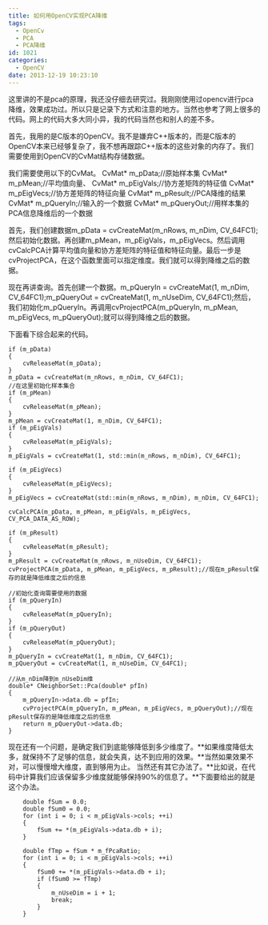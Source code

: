 ```yaml
---
title: 如何用OpenCV实现PCA降维
tags:
  - OpenCv
  - PCA
  - PCA降维
id: 1021
categories:
  - OpenCV
date: 2013-12-19 10:23:10
---
```


这里讲的不是pca的原理，我还没仔细去研究过。我刚刚使用过opencv进行pca降维，效果成功过。所以只是记录下方式和注意的地方。当然也参考了网上很多的代码。网上的代码大多大同小异，我的代码当然也和别人的差不多。

首先，我用的是C版本的OpenCV。我不是嫌弃C++版本的，而是C版本的OpenCV本来已经够复杂了，我不想再跟踪C++版本的这些对象的内存了。我们需要使用到OpenCV的CvMat结构存储数据。

我们需要使用以下的CvMat。
CvMat* m_pData;//原始样本集
CvMat* m_pMean;//平均值向量、
CvMat* m_pEigVals;//协方差矩阵的特征值
CvMat* m_pEigVecs;//协方差矩阵的特征向量
CvMat* m_pResult;//PCA降维的结果
CvMat* m_pQueryIn;//输入的一个数据
CvMat* m_pQueryOut;//用样本集的PCA信息降维后的一个数据

首先，我们创建数据m_pData = cvCreateMat(m_nRows, m_nDim, CV_64FC1);然后初始化数据。再创建m_pMean，m_pEigVals，m_pEigVecs。然后调用cvCalcPCA计算平均值向量和协方差矩阵的特征值和特征向量。最后一步是cvProjectPCA，在这个函数里面可以指定维度。我们就可以得到降维之后的数据。

现在再讲查询。首先创建一个数据。m_pQueryIn = cvCreateMat(1, m_nDim, CV_64FC1);m_pQueryOut = cvCreateMat(1, m_nUseDim, CV_64FC1);然后，我们初始化m_pQueryIn。再调用cvProjectPCA(m_pQueryIn, m_pMean, m_pEigVecs, m_pQueryOut);就可以得到降维之后的数据。

下面看下综合起来的代码。

``` stylus
if (m_pData)
{
	cvReleaseMat(m_pData);
}
m_pData = cvCreateMat(m_nRows, m_nDim, CV_64FC1);
//在这里初始化样本集合
if (m_pMean)
{
	cvReleaseMat(m_pMean);
}
m_pMean = cvCreateMat(1, m_nDim, CV_64FC1);
if (m_pEigVals)
{
	cvReleaseMat(m_pEigVals);
}
m_pEigVals = cvCreateMat(1, std::min(m_nRows, m_nDim), CV_64FC1);

if (m_pEigVecs)
{
	cvReleaseMat(m_pEigVecs);
}
m_pEigVecs = cvCreateMat(std::min(m_nRows, m_nDim), m_nDim, CV_64FC1);

cvCalcPCA(m_pData, m_pMean, m_pEigVals, m_pEigVecs, CV_PCA_DATA_AS_ROW);

if (m_pResult)
{
	cvReleaseMat(m_pResult);
}
m_pResult = cvCreateMat(m_nRows, m_nUseDim, CV_64FC1);
cvProjectPCA(m_pData, m_pMean, m_pEigVecs, m_pResult);//现在m_pResult保存的就是降低维度之后的信息

//初始化查询需要使用的数据
if (m_pQueryIn)
{
	cvReleaseMat(m_pQueryIn);
}
if (m_pQueryOut)
{
	cvReleaseMat(m_pQueryOut);
}
m_pQueryIn = cvCreateMat(1, m_nDim, CV_64FC1);
m_pQueryOut = cvCreateMat(1, m_nUseDim, CV_64FC1);

//从m_nDim降到m_nUseDim维
double* CNeighborSet::Pca(double* pfIn)
{
	m_pQueryIn->data.db = pfIn;
	cvProjectPCA(m_pQueryIn, m_pMean, m_pEigVecs, m_pQueryOut);//现在pResult保存的是降低维度之后的信息
	return m_pQueryOut->data.db;
}
```

现在还有一个问题，是确定我们到底能够降低到多少维度了。**如果维度降低太多，就保持不了足够的信息，就会失真，达不到应用的效果。**当然如果效果不对，可以慢慢增大维度，直到够用为止。
当然还有其它办法了。**比如说，在代码中计算我们应该保留多少维度就能够保持90%的信息了。**下面要给出的就是这个办法。

``` stylus
	double fSum = 0.0;
	double fSum0 = 0.0;
	for (int i = 0; i < m_pEigVals->cols; ++i)
	{
		fSum += *(m_pEigVals->data.db + i);
	}

	double fTmp = fSum * m_fPcaRatio;
	for (int i = 0; i < m_pEigVals->cols; ++i)
	{
		fSum0 += *(m_pEigVals->data.db + i);
		if (fSum0 >= fTmp)
		{
			m_nUseDim = i + 1;
			break;
		}
	}
```